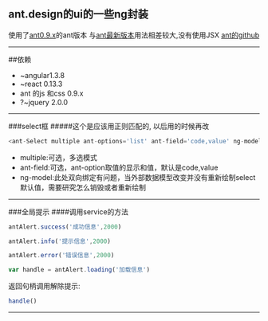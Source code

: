 ## ant.design的ui的一些ng封装
使用了[ant0.9.x](http://09x.ant.design/components/)的ant版本
与[ant最新版本](http://ant.design/components/)用法相差较大,没有使用JSX
[ant的github](https://github.com/ant-design/ant-design)

***

##依赖
+ ~angular1.3.8
+ ~react 0.13.3
+ ant 的js 和css 0.9.x
+ ?~jquery 2.0.0

***

###select框
#####这个是应该用正则匹配的, 以后用的时候再改
```js
<ant-Select multiple ant-options='list' ant-field='code,value' ng-model='testselect'></ant-Select>
```
+ multiple:可选，多选模式
+ ant-field:可选，ant-option取值的显示和值，默认是code,value
+ ng-model:此处双向绑定有问题，当外部数据模型改变并没有重新绘制select默认值，需要研究怎么销毁或者重新绘制

***

###全局提示
####调用service的方法
```js
antAlert.success('成功信息',2000)
```
```js
antAlert.info('提示信息',2000)
```
```js
antAlert.error('错误信息',2000)
```

```js
var handle = antAlert.loading('加载信息')
```
返回句柄调用解除提示:
```js
handle()
```

***
